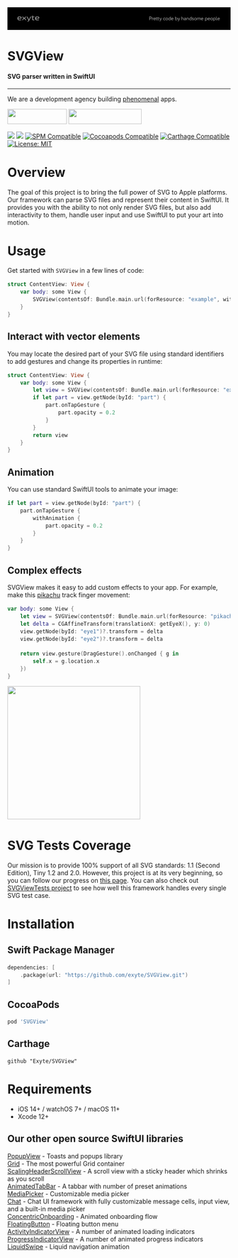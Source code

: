 <img src="https://raw.githubusercontent.com/exyte/media/master/common/header.png">

<p><h1 align="left">SVGView</h1></p>

<p><h4>SVG parser written in SwiftUI</h4></p>

___

<p> We are a development agency building
  <a href="https://clutch.co/profile/exyte#review-731233">phenomenal</a> apps.</p>

<a href="https://exyte.com/contacts"><img src="https://i.imgur.com/vGjsQPt.png" width="134" height="34"></a> <a href="https://twitter.com/exyteHQ"><img src="https://i.imgur.com/DngwSn1.png" width="165" height="34"></a>

[![](https://img.shields.io/endpoint?url=https%3A%2F%2Fswiftpackageindex.com%2Fapi%2Fpackages%2Fexyte%2FSVGView%2Fbadge%3Ftype%3Dswift-versions)](https://swiftpackageindex.com/exyte/SVGView)
[![](https://img.shields.io/endpoint?url=https%3A%2F%2Fswiftpackageindex.com%2Fapi%2Fpackages%2Fexyte%2FSVGView%2Fbadge%3Ftype%3Dplatforms)](https://swiftpackageindex.com/exyte/SVGView)
[![SPM Compatible](https://img.shields.io/badge/SwiftPM-Compatible-brightgreen.svg)](https://swiftpackageindex.com/exyte/SVGView)
[![Cocoapods Compatible](https://img.shields.io/badge/cocoapods-Compatible-brightgreen.svg)](https://cocoapods.org/pods/SVGView)
[![Carthage Compatible](https://img.shields.io/badge/Carthage-compatible-brightgreen.svg?style=flat)](https://github.com/Carthage/Carthage)
[![License: MIT](https://img.shields.io/badge/License-MIT-black.svg)](https://opensource.org/licenses/MIT)

# Overview

The goal of this project is to bring the full power of SVG to Apple platforms. Our framework can parse SVG files and represent their content in SwiftUI. It provides you with the ability to not only render SVG files, but also add interactivity to them, handle user input and use SwiftUI to put your art into motion.

# Usage

Get started with `SVGView` in a few lines of code:

```Swift
struct ContentView: View {
    var body: some View {
        SVGView(contentsOf: Bundle.main.url(forResource: "example", withExtension: "svg")!)
    }
}
```

## Interact with vector elements

You may locate the desired part of your SVG file using standard identifiers to add gestures and change its properties in runtime:

```Swift
struct ContentView: View {
    var body: some View {
        let view = SVGView(contentsOf: Bundle.main.url(forResource: "example", withExtension: "svg")!)
        if let part = view.getNode(byId: "part") {
            part.onTapGesture {
                part.opacity = 0.2
            }
        }
        return view
    }
}
```

## Animation

You can use standard SwiftUI tools to animate your image:

```Swift
if let part = view.getNode(byId: "part") {
    part.onTapGesture {
        withAnimation {
            part.opacity = 0.2
        }
    }
}
```

## Complex effects

SVGView makes it easy to add custom effects to your app. For example, make this <a href="https://www.iconfinder.com/icons/1337497/">pikachu</a> track finger movement:

```Swift
var body: some View {
    let view = SVGView(contentsOf: Bundle.main.url(forResource: "pikachu", withExtension: "svg")!)
    let delta = CGAffineTransform(translationX: getEyeX(), y: 0)
    view.getNode(byId: "eye1")?.transform = delta
    view.getNode(byId: "eye2")?.transform = delta

    return view.gesture(DragGesture().onChanged { g in
        self.x = g.location.x
    })
}
```

<img src="https://i.imgur.com/Ij0Xn4A.gif" width="300" height="300">

# SVG Tests Coverage

Our mission is to provide 100% support of all SVG standards: 1.1 (Second Edition), Tiny 1.2 and 2.0. However, this project is at its very beginning, so you can follow our progress on <a href="w3c-coverage.md">this page</a>. You can also check out <a href="https://github.com/exyte/SVGViewTests">SVGViewTests project</a> to see how well this framework handles every single SVG test case.

# Installation

## Swift Package Manager

```swift
dependencies: [
    .package(url: "https://github.com/exyte/SVGView.git")
]
```

## CocoaPods

```ruby
pod 'SVGView'
```

## Carthage

```ogdl
github "Exyte/SVGView"
```

# Requirements

* iOS 14+ / watchOS 7+ / macOS 11+
* Xcode 12+

## Our other open source SwiftUI libraries
[PopupView](https://github.com/exyte/PopupView) - Toasts and popups library    
[Grid](https://github.com/exyte/Grid) - The most powerful Grid container    
[ScalingHeaderScrollView](https://github.com/exyte/ScalingHeaderScrollView) - A scroll view with a sticky header which shrinks as you scroll  
[AnimatedTabBar](https://github.com/exyte/AnimatedTabBar) - A tabbar with number of preset animations     
[MediaPicker](https://github.com/exyte/mediapicker) - Customizable media picker     
[Chat](https://github.com/exyte/chat) - Chat UI framework with fully customizable message cells, input view, and a built-in media picker      
[ConcentricOnboarding](https://github.com/exyte/ConcentricOnboarding) - Animated onboarding flow    
[FloatingButton](https://github.com/exyte/FloatingButton) - Floating button menu    
[ActivityIndicatorView](https://github.com/exyte/ActivityIndicatorView) - A number of animated loading indicators    
[ProgressIndicatorView](https://github.com/exyte/ProgressIndicatorView) - A number of animated progress indicators  
[LiquidSwipe](https://github.com/exyte/LiquidSwipe) - Liquid navigation animation    

